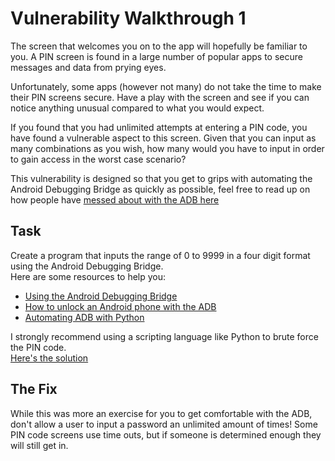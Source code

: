# Vulnerability Walkthrough 1
The screen that welcomes you on to the app will hopefully be familiar to you. A PIN screen is found in a large number of popular apps to secure messages and data from prying eyes.  

Unfortunately, some apps (however not many) do not take the time to make their PIN screens secure. Have a play with the screen and see if you can notice anything unusual compared to what you would expect.  

If you found that you had unlimited attempts at entering a PIN code, you have found a vulnerable aspect to this screen. Given that you can input as many combinations as you wish, how many would you have to input in order to gain access in the worst case scenario?  

This vulnerability is designed so that you get to grips with automating the Android Debugging Bridge as quickly as possible, feel free to read up on how people have [messed about with the ADB here]

## Task
Create a program that inputs the range of 0 to 9999 in a four digit format using the Android Debugging Bridge.  
Here are some resources to help you:
* [Using the Android Debugging Bridge]
* [How to unlock an Android phone with the ADB]
* [Automating ADB with Python]

I strongly recommend using a scripting language like Python to brute force the PIN code.  
[Here's the solution]

## The Fix
While this was more an exercise for you to get comfortable with the ADB, don't allow a user to input a password an unlimited amount of times! Some PIN code screens use time outs, but if someone is determined enough they will still get in.


[this]: https://twelvesec.com/2015/04/14/app-security-101-top-10-vulnerabilities/
[Using the Android Debugging Bridge]: https://www.developer.com/mobile/android/using-android-debug-bridge/
[How to unlock an Android phone with the ADB]: https://stackoverflow.com/questions/29072501/how-to-unlock-android-phone-through-adb
[Automating ADB with Python]: https://amrbook.com/coding/python/automate-adb-with-python/
[messed about with the ADB here]: https://medium.com/@drakkars/hacking-an-android-tv-in-2-minutes-7b6f29518ff3
[Here's the solution]: /Assets/solut1on.py
